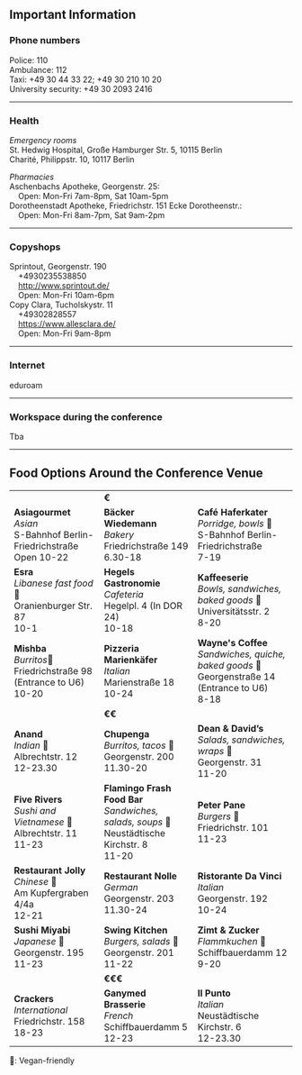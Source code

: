 ## Important Information

### Phone numbers

Police: 110\
Ambulance: 112\
Taxi: +49 30 44 33 22; +49 30 210 10 20\
University security: +49 30 2093 2416

***

### Health

*Emergency rooms*\
St. Hedwig Hospital, Große Hamburger Str. 5, 10115 Berlin\
Charité, Philippstr. 10, 10117 Berlin

*Pharmacies*\
Aschenbachs Apotheke, Georgenstr. 25: \
&nbsp;&nbsp;&nbsp;&nbsp;Open: Mon-Fri 7am-8pm, Sat 10am-5pm\
Dorotheenstadt Apotheke, Friedrichstr. 151 Ecke Dorotheenstr.: \
&nbsp;&nbsp;&nbsp;&nbsp;Open: Mon-Fri 8am-7pm, Sat 9am-2pm 

***

### Copyshops

Sprintout, Georgenstr. 190\
&nbsp;&nbsp;&nbsp;&nbsp;+4930235538850\
&nbsp;&nbsp;&nbsp;&nbsp;http://www.sprintout.de/ \
&nbsp;&nbsp;&nbsp;&nbsp;Open: Mon-Fri 10am-6pm\
Copy Clara, Tucholskystr. 11 \
&nbsp;&nbsp;&nbsp;&nbsp;+49302828557\
&nbsp;&nbsp;&nbsp;&nbsp;https://www.allesclara.de/ \
&nbsp;&nbsp;&nbsp;&nbsp;Open: Mon-Fri  9am-8pm 

***

### Internet

eduroam

***

### Workspace during the conference 

Tba

***

## Food Options Around the Conference Venue



|  |  |  |
|-----------|-----------|-----------|
|  | **€** |  |
| **Asiagourmet** <br /> *Asian* <br /> S-Bahnhof Berlin-Friedrichstraße <br /> Open 10-22 | **Bäcker Wiedemann** <br /> *Bakery* <br /> Friedrichstraße 149 <br /> 6.30-18 | **Café Haferkater** <br /> *Porridge, bowls* 🌿 <br /> S-Bahnhof Berlin-Friedrichstraße <br /> 7-19 | 
| **Esra** <br /> *Libanese fast food* 🌿<br /> Oranienburger Str. 87<br /> 10-1 | **Hegels Gastronomie**<br /> *Cafeteria* <br /> Hegelpl. 4 (In DOR 24) <br /> 10-18 | **Kaffeeserie**<br /> *Bowls, sandwiches, baked goods* 🌿<br /> Universitätsstr. 2<br /> 8-20 | 
| **Mishba**<br /> *Burritos*🌿 <br /> Friedrichstraße 98 (Entrance to U6)<br /> 10-20 | **Pizzeria Marienkäfer**<br /> *Italian*<br />    Marienstraße 18<br /> 10-24 | **Wayne's Coffee**<br /> *Sandwiches, quiche, baked goods* 🌿<br /> Georgenstraße 14 (Entrance to U6)<br /> 8-18 | 
|  | **€€** |  | 
| **Anand** <br /> *Indian* 🌿<br /> Albrechtstr. 12 <br /> 12-23.30 | **Chupenga** <br /> *Burritos, tacos* 🌿<br /> Georgenstr. 200<br /> 11.30-20 | **Dean & David’s**<br /> *Salads, sandwiches, wraps* 🌿<br /> Georgenstr. 31<br /> 11-20 |  
| **Five Rivers**<br /> *Sushi and Vietnamese* 🌿 <br /> Albrechtstr. 11<br /> 11-23 | **Flamingo Frash Food Bar** <br /> *Sandwiches, salads, soups* 🌿<br /> Neustädtische Kirchstr. 8<br /> 11-20 | **Peter Pane** <br /> *Burgers* 🌿 <br /> Friedrichstr. 101<br /> 11-23 | 
| **Restaurant Jolly**<br /> *Chinese* 🌿<br /> Am Kupfergraben 4/4a<br /> 12-21 | **Restaurant Nolle**<br /> *German* <br /> Georgenstr. 203<br /> 11.30-24 | **Ristorante Da Vinci**<br /> *Italian* <br /> Georgenstr. 192<br /> 10-24 |  
| **Sushi Miyabi**<br /> *Japanese* 🌿<br /> Georgenstr. 195<br /> 11-23 | **Swing Kitchen**<br /> *Burgers, salads* 🌿<br />  Georgenstr. 201<br /> 11-22 | **Zimt & Zucker**<br /> *Flammkuchen* 🌿<br /> Schiffbauerdamm 12<br /> 9-20 | 
|  | **€€€** |  | 
| **Crackers**<br /> *International*<br /> Friedrichstr. 158 <br /> 18-23 | **Ganymed Brasserie**<br /> *French*<br /> Schiffbauerdamm 5<br /> 12-23 | **Il Punto**<br /> *Italian*<br /> Neustädtische Kirchstr. 6<br /> 12-23.30 | 
    
🌿: Vegan-friendly
